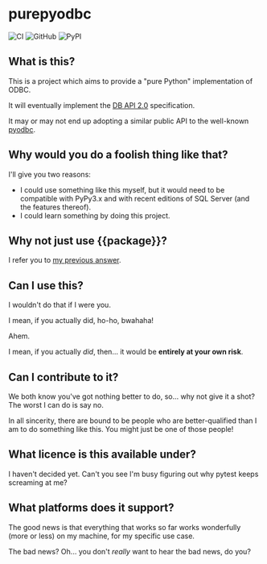 # purepyodbc

![CI](https://github.com/chrisimcevoy/purepyodbc/actions/workflows/ci-ubuntu.yml/badge.svg)
![GitHub](https://img.shields.io/github/license/chrisimcevoy/purepyodbc)
![PyPI](https://img.shields.io/pypi/v/purepyodbc)

## What is this?

This is a project which aims to provide a "pure Python" implementation of ODBC.

It will eventually implement the [DB API 2.0](https://www.python.org/dev/peps/pep-0249) specification.

It may or may not end up adopting a similar public API to the well-known [pyodbc](https://github.com/mkleehammer/pyodbc).

## Why would you do a foolish thing like that?

I'll give you two reasons:

- I could use something like this myself, but it would need to be compatible with PyPy3.x and with recent editions of SQL Server (and the features thereof).
- I could learn something by doing this project.

## Why not just use {{package}}?

I refer you to [my previous answer](#Why-would-you-do-a-foolish-thing-like-that?).

## Can I use this?

I wouldn't do that if I were you. 

I mean, if you actually did, ho-ho, bwahaha! 

Ahem.

I mean, if you actually _did_, then... it would be **entirely at your own risk**.

## Can I contribute to it?

We both know you've got nothing better to do, so... why not give it a shot? The worst I can do is say no.

In all sincerity, there are bound to be people who are better-qualified than I am to do something like this. You might just be one of those people!

## What licence is this available under?

I haven't decided yet. Can't you see I'm busy figuring out why pytest keeps screaming at me?

## What platforms does it support?

The good news is that everything that works so far works wonderfully (more or less) on my machine, for my specific use case.

The bad news? Oh... you don't _really_ want to hear the bad news, do you?
